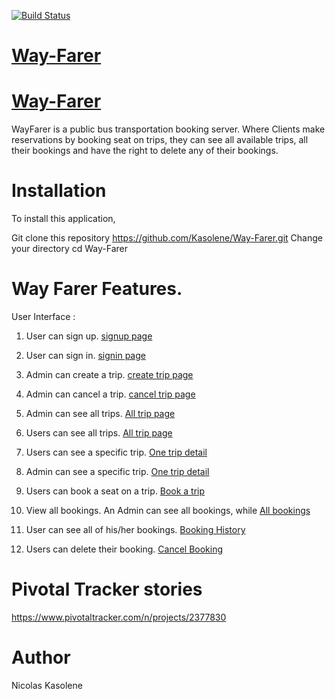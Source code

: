[![Build Status](https://travis-ci.org/Kasolene/Way-Farer.svg?branch=develop)](https://travis-ci.org/Kasolene/Way-Farer)

# [Way-Farer](https://kasolene.github.io/Way-Farer/UI/)
# [Way-Farer](https://kasolene.github.io/Way-Farer/UI/)

WayFarer is a public bus transportation booking server. Where Clients make reservations by booking seat on trips, they can see all available trips, all their bookings and have the right to delete any of their bookings.
# Installation

To install this application,

Git clone this repository https://github.com/Kasolene/Way-Farer.git
Change your directory cd Way-Farer

# Way Farer Features.

User Interface :

1. User can sign up.
[signup page](https://kasolene.github.io/Way-Farer/UI/HTML/signup.html)

2. User can sign in.
[signin page](https://kasolene.github.io/Way-Farer/UI/HTML/signin.html)

3. Admin can create a trip.
[create trip page](https://kasolene.github.io/Way-Farer/UI/HTML/trip.html)

4. Admin can cancel a trip.
[cancel trip page](https://kasolene.github.io/Way-Farer/UI/HTML/trip.html)

5. Admin can see all trips.
 [All trip page](https://kasolene.github.io/Way-Farer/UI/HTML/trip.html)

5. Users can see all trips.
 [All trip page](https://kasolene.github.io/Way-Farer/UI/HTML/usertrip.html)
 
6. Users can see a specific trip.
[One trip detail](https://kasolene.github.io/Way-Farer/UI/HTML/usertrip.html)

6. Admin can see a specific trip.
[One trip detail](https://kasolene.github.io/Way-Farer/UI/HTML/trip.html)

7. Users can book a seat on a trip.
[Book a trip](https://kasolene.github.io/Way-Farer/UI/HTML/usertrip.html)

8. View all bookings. An Admin can see all bookings, while 
 [All bookings](https://kasolene.github.io/Way-Farer/UI/HTML/booking.html)

9. User can see all of his/her bookings.
[Booking History](https://kasolene.github.io/Way-Farer/UI/HTML/userbooking.html)

10. Users can delete their booking.
[Cancel Booking](https://kasolene.github.io/Way-Farer/UI/HTML/userbooking.html)


# Pivotal Tracker stories

https://www.pivotaltracker.com/n/projects/2377830

# Author

Nicolas Kasolene
